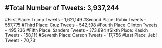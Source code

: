 #Total Number of Tweets: 3,937,244 
---
#First Place: Trump Tweets - 1,621,149
#Second Place: Rubio Tweets - 557,775
#Third Place: Cruz Tweets - 542,598
#Fourth Place: Clinton Tweets - 495,236
#Fifth Place: Sanders Tweets - 373,894
#Sixth Place: Kasich Tweets - 158,115
#Seventh Place: Carson Tweets - 117,756
#Last Place: Jeb! Tweets - 70,731
